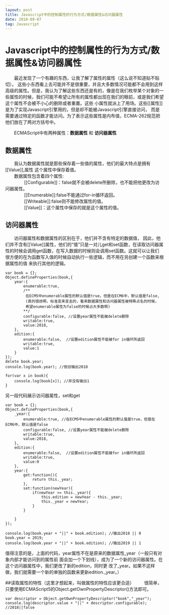 ```yaml
---
layout: post
title: Javascript中的控制属性的行为方式/数据属性&访问器属性
date: 2018-09-07
tag: Javascript
---
```


# Javascript中的控制属性的行为方式/数据属性&访问器属性

&emsp;&emsp;最近发现了一个有趣的东西，让我了解了属性的属性（这么说不知道贴不贴切）。
这些小东西看上去可能并不是很重要，并且大多数情况可能都不会用到这样高级的属性。但是，我认为了解这些东西还是有的，像是在我们枚举某个对象的一些属性的时候，我们可能不希望让所有的属性都出现在我们的眼前，或是我们希望这个属性不会被不小心的删除或者重置。这些
小属性就派上了用场。这些[[属性]]是为了实现Javascript引擎用的，但是却不能被Javascript引擎直接访问，
而是需要通过特定的函数才能访问。为了表示这些属性是内布值，ECMA-262规范把他们放在了两对方括号中。

&emsp;&emsp;ECMAScript中有两种属性：**数据属性** 和 **访问器属性**

## 数据属性
&emsp;&emsp;我认为数据属性就是那些保存着一些值的属性，他们的最大特点是拥有[[Value]],属性
 这个属性中保存着值。  
  &emsp;&emsp;数据属性包含着四个属性:  
  &emsp;&emsp; &emsp;&emsp;[[Configurable]]：false就不会被delete所删除，也不能把他更改为访问器属性。  
  &emsp;&emsp; &emsp;&emsp;[[Enumerable]]:false不能通过for-in循环返回。  
  &emsp;&emsp; &emsp;&emsp;[[Writeable]]:false则不能修改属性的值。  
  &emsp;&emsp; &emsp;&emsp;[[Value]]：这个属性中保存的就是这个属性的值。

## 访问器属性  
 &emsp;&emsp;访问器属性和数据属性的区别在于，他们并不含有特定的数据值，
  因此，他们并不含有[[Value]]属性，他们的“值”只是一对儿get和set函数，在读取访问器属
  性的时候会调用get函数，在写入数据的时候则会调用set函数。这就可以让我们
  很方便的在为函数写入值的时候自动执行一些逻辑，而不用在另创建一个函数来根据属性的值
  来执行其他的逻辑。
  ```
  var book = {};
  Object.defineProperties(book,{
      year:{
          enumerable:true,
          /**
           在ECM5中enumerable属性的默认值是true，但是在ECM6中，默认值是false,
           (真的很烦啊，标准变来变去的，看来数据属性和访问器属性被特殊点名的时候，
           希望enumerable属性为false的时候占大多数啊)
          **/
          configurable:false, //设置year属性不能被delete删除
          writable:true,
          value:2018,
      },
      edition:{
          enumerable:false,  //设置edition属性不能被for in循环所返回
          writable:true,
          value:1
      }
  });
  delete book.year;
  console.log(book.year); //依旧输出2018

  for(var x in book){
      console.log(book[x]); //并没有输出1
  }

```

另一段代码展示访问器属性，set和get
```
var book = {};
Object.defineProperties(book,{
    _year:{
        enumerable:true, //在ECM5中enumerable属性的默认值是true，但是在ECM6中，默认值是false
        configurable:false, //设置year属性不能被delete删除
        writable:true,
        value:2018,
    },
    edition:{
        enumerable:false,  //设置edition属性不能被for in循环所返回
        writable:true,
        value:0
    },
    year:{
        get:function(){
            return this._year;
        },
        set:function(newYear){
            if(newYear >= this._year){
                this.edition = newYear - this._year;
                this._year = newYear;
            }
        }

    }
});

console.log(book.year + "||" + book.edition); //输出2018 || 0
book.year = 2019;
console.log(book.year + "||" + book.edition); //输出2019 || 1

```

值得注意的是，上面的代码，year属性不在是原来的数据属性_year（一般只有对象内部才能访问到的属性前
面会加一个下划线），成为了一个新的访问器属性。在这个访问器属性中，我们更改了新的edition，同时更
改了_year。如果不这样做，我们就需要一个新的单独的函数来更新edition._year。）

##读取属性的特性（这里才想起来，叫做属性的特性应该更合适）
&emsp;&emsp;很简单，只要使用ECMAScript5的Object.getOwnPropertyDescriptor()方法即可。
```
var descriptor = Object.getOwnPropertyDescriptor("book","_year");
console.log(descriptor.value + "||" + descriptor.configurable);
//2018||false
```
